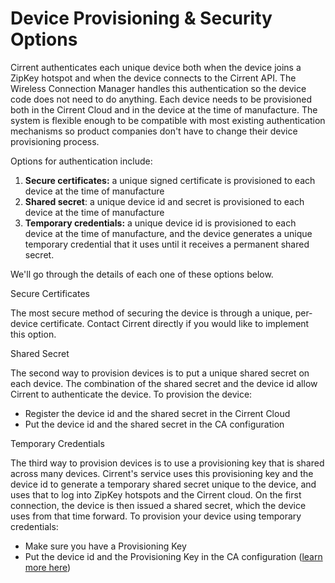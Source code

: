 ﻿# Device Provisioning & Security Options

Cirrent authenticates each unique device both when the device joins a ZipKey hotspot and when the device connects to the Cirrent API. The Wireless Connection Manager handles this authentication so the device code does not need to do anything. Each device needs to be provisioned both in the Cirrent Cloud and in the device at the time of manufacture. The system is flexible enough to be compatible with most existing authentication mechanisms so product companies don't have to change their device provisioning process.

Options for authentication include:

1.  **Secure certificates:**  a unique signed certificate is provisioned to each device at the time of manufacture
2.  **Shared secret**: a unique device id and secret is provisioned to each device at the time of manufacture
3.  **Temporary credentials:**  a unique device id is provisioned to each device at the time of manufacture, and the device generates a unique temporary credential that it uses until it receives a permanent shared secret.

We'll go through the details of each one of these options below.

Secure Certificates

The most secure method of securing the device is through a unique, per-device certificate. Contact Cirrent directly if you would like to implement this option.

Shared Secret

The second way to provision devices is to put a unique shared secret on each device. The combination of the shared secret and the device id allow Cirrent to authenticate the device. To provision the device:

-   Register the device id and the shared secret in the Cirrent Cloud
-   Put the device id and the shared secret in the CA configuration

Temporary Credentials

The third way to provision devices is to use a provisioning key that is shared across many devices. Cirrent's service uses this provisioning key and the device id to generate a temporary shared secret unique to the device, and uses that to log into ZipKey hotspots and the Cirrent cloud. On the first connection, the device is then issued a shared secret, which the device uses from that time forward. To provision your device using temporary credentials:

-   Make sure you have a Provisioning Key
-   Put the device id and the Provisioning Key in the CA configuration ([learn more here](starting-ca-using-temporary-credentials))
